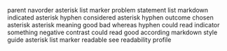 parent navorder asterisk list marker problem statement list markdown indicated asterisk hyphen considered asterisk hyphen outcome chosen asterisk asterisk meaning good bad whereas hyphen could read indicator something negative contrast could read good according markdown style guide asterisk list marker readable see readability profile
